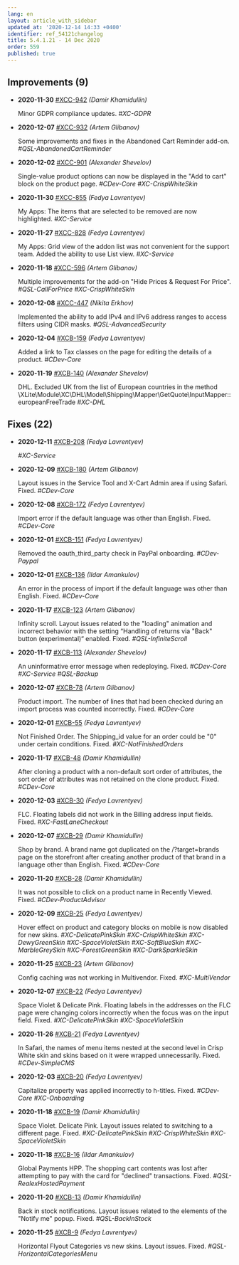 ```yaml
---
lang: en
layout: article_with_sidebar
updated_at: '2020-12-14 14:33 +0400'
identifier: ref_54121changelog
title: 5.4.1.21 - 14 Dec 2020
order: 559
published: true
---
```

## Improvements (9)
* **2020-11-30** [#XCC-942](https://sellerlabs.atlassian.net/browse/XCC-942) _(Damir Khamidullin)_

  Minor GDPR compliance updates. _#XC-GDPR_

* **2020-12-07** [#XCC-932](https://sellerlabs.atlassian.net/browse/XCC-932) _(Artem Glibanov)_

  Some improvements and fixes in the Abandoned Cart Reminder add-on. _#QSL-AbandonedCartReminder_

* **2020-12-02** [#XCC-901](https://sellerlabs.atlassian.net/browse/XCC-901) _(Alexander Shevelov)_

  Single-value product options can now be displayed in the "Add to cart" block on the product page. _#CDev-Core #XC-CrispWhiteSkin_

* **2020-11-30** [#XCC-855](https://sellerlabs.atlassian.net/browse/XCC-855) _(Fedya Lavrentyev)_

  My Apps: The items that are selected to be removed are now highlighted. _#XC-Service_

* **2020-11-27** [#XCC-828](https://sellerlabs.atlassian.net/browse/XCC-828) _(Fedya Lavrentyev)_

  My Apps: Grid view of the addon list was not convenient for the support team. Added the ability to use List view. _#XC-Service_

* **2020-11-18** [#XCC-596](https://sellerlabs.atlassian.net/browse/XCC-596) _(Artem Glibanov)_

  Multiple improvements for the add-on "Hide Prices & Request For Price". _#QSL-CallForPrice #XC-CrispWhiteSkin_

* **2020-12-08** [#XCC-447](https://sellerlabs.atlassian.net/browse/XCC-447) _(Nikita Erkhov)_

  Implemented the ability to add IPv4 and IPv6 address ranges to access filters using CIDR masks. _#QSL-AdvancedSecurity_

* **2020-12-04** [#XCB-159](https://sellerlabs.atlassian.net/browse/XCB-159) _(Fedya Lavrentyev)_

  Added a link to Tax classes on the page for editing the details of a product. _#CDev-Core_

* **2020-11-19** [#XCB-140](https://sellerlabs.atlassian.net/browse/XCB-140) _(Alexander Shevelov)_

  DHL. Excluded UK from the list of European countries in the method \XLite\Module\XC\DHL\Model\Shipping\Mapper\GetQuote\InputMapper::europeanFreeTrade _#XC-DHL_


## Fixes (22)
* **2020-12-11** [#XCB-208](https://sellerlabs.atlassian.net/browse/XCB-208) _(Fedya Lavrentyev)_

   _#XC-Service_

* **2020-12-09** [#XCB-180](https://sellerlabs.atlassian.net/browse/XCB-180) _(Artem Glibanov)_

  Layout issues in the Service Tool and X-Cart Admin area if using Safari. Fixed. _#CDev-Core_

* **2020-12-08** [#XCB-172](https://sellerlabs.atlassian.net/browse/XCB-172) _(Fedya Lavrentyev)_

  Import error if the default language was other than English. Fixed. _#CDev-Core_

* **2020-12-01** [#XCB-151](https://sellerlabs.atlassian.net/browse/XCB-151) _(Fedya Lavrentyev)_

  Removed the oauth_third_party check in PayPal onboarding. _#CDev-Paypal_

* **2020-12-01** [#XCB-136](https://sellerlabs.atlassian.net/browse/XCB-136) _(Ildar Amankulov)_

  An error in the process of import if the default language was other than English. Fixed. _#CDev-Core_

* **2020-11-17** [#XCB-123](https://sellerlabs.atlassian.net/browse/XCB-123) _(Artem Glibanov)_

  Infinity scroll. Layout issues related to the "loading" animation and incorrect behavior with the setting “Handling of returns via "Back" button (experimental)“ enabled. Fixed. _#QSL-InfiniteScroll_

* **2020-11-17** [#XCB-113](https://sellerlabs.atlassian.net/browse/XCB-113) _(Alexander Shevelov)_

  An uninformative error message when redeploying. Fixed. _#CDev-Core #XC-Service #QSL-Backup_

* **2020-12-07** [#XCB-78](https://sellerlabs.atlassian.net/browse/XCB-78) _(Artem Glibanov)_

  Product import. The number of lines that had been checked during an import process was counted incorrectly. Fixed. _#CDev-Core_

* **2020-12-01** [#XCB-55](https://sellerlabs.atlassian.net/browse/XCB-55) _(Fedya Lavrentyev)_

  Not Finished Order. The Shipping_id value for an order could be "0" under certain conditions. Fixed. _#XC-NotFinishedOrders_

* **2020-11-17** [#XCB-48](https://sellerlabs.atlassian.net/browse/XCB-48) _(Damir Khamidullin)_

  After cloning a product with a non-default sort order of attributes, the sort order of attributes was not retained on the clone product. Fixed. _#CDev-Core_

* **2020-12-03** [#XCB-30](https://sellerlabs.atlassian.net/browse/XCB-30) _(Fedya Lavrentyev)_

  FLC. Floating labels did not work in the Billing address input fields. Fixed. _#XC-FastLaneCheckout_

* **2020-12-07** [#XCB-29](https://sellerlabs.atlassian.net/browse/XCB-29) _(Damir Khamidullin)_

  Shop by brand. A brand name got duplicated on the /?target=brands page on the storefront after creating another product of that brand in a language other than English. Fixed. _#CDev-Core_

* **2020-11-20** [#XCB-28](https://sellerlabs.atlassian.net/browse/XCB-28) _(Damir Khamidullin)_

  It was not possible to click on a product name in Recently Viewed. Fixed. _#CDev-ProductAdvisor_

* **2020-12-09** [#XCB-25](https://sellerlabs.atlassian.net/browse/XCB-25) _(Fedya Lavrentyev)_

  Hover effect on product and category blocks on mobile is now disabled for new skins. _#XC-DelicatePinkSkin #XC-CrispWhiteSkin #XC-DewyGreenSkin #XC-SpaceVioletSkin #XC-SoftBlueSkin #XC-MarbleGreySkin #XC-ForestGreenSkin #XC-DarkSparkleSkin_

* **2020-11-25** [#XCB-23](https://sellerlabs.atlassian.net/browse/XCB-23) _(Artem Glibanov)_

  Config caching was not working in Multivendor. Fixed. _#XC-MultiVendor_

* **2020-12-07** [#XCB-22](https://sellerlabs.atlassian.net/browse/XCB-22) _(Fedya Lavrentyev)_

  Space Violet & Delicate Pink. Floating labels in the addresses on the FLC page were changing colors incorrectly when the focus was on the input field. Fixed. _#XC-DelicatePinkSkin #XC-SpaceVioletSkin_

* **2020-11-26** [#XCB-21](https://sellerlabs.atlassian.net/browse/XCB-21) _(Fedya Lavrentyev)_

  In Safari, the names of menu items nested at the second level in Crisp White skin and skins based on it were wrapped unnecessarily. Fixed. _#CDev-SimpleCMS_

* **2020-12-03** [#XCB-20](https://sellerlabs.atlassian.net/browse/XCB-20) _(Fedya Lavrentyev)_

  Capitalize property was applied incorrectly to h-titles. Fixed. _#CDev-Core #XC-Onboarding_

* **2020-11-18** [#XCB-19](https://sellerlabs.atlassian.net/browse/XCB-19) _(Damir Khamidullin)_

  Space Violet. Delicate Pink. Layout issues related to switching to a different page. Fixed. _#XC-DelicatePinkSkin #XC-CrispWhiteSkin #XC-SpaceVioletSkin_

* **2020-11-18** [#XCB-16](https://sellerlabs.atlassian.net/browse/XCB-16) _(Ildar Amankulov)_

  Global Payments HPP. The shopping cart contents was lost after attempting to pay with the card for "declined" transactions. Fixed. _#QSL-RealexHostedPayment_

* **2020-11-20** [#XCB-13](https://sellerlabs.atlassian.net/browse/XCB-13) _(Damir Khamidullin)_

  Back in stock notifications. Layout issues related to the elements of the "Notify me" popup. Fixed. _#QSL-BackInStock_

* **2020-11-25** [#XCB-9](https://sellerlabs.atlassian.net/browse/XCB-9) _(Fedya Lavrentyev)_

  Horizontal Flyout Categories vs new skins. Layout issues. Fixed. _#QSL-HorizontalCategoriesMenu_
